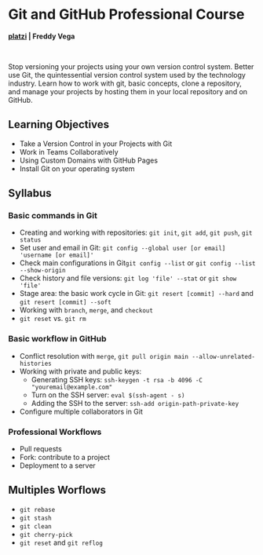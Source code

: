 # Git and GitHub Professional Course

**[platzi](https://platzi.com/cursos/git-github/) | Freddy Vega**

<br>

Stop versioning your projects using your own version control system. Better use Git, the quintessential version control system used by the technology industry. Learn how to work with git, basic concepts, clone a repository, and manage your projects by hosting them in your local repository and on GitHub.

## Learning Objectives

- Take a Version Control in your Projects with Git
- Work in Teams Collaboratively
- Using Custom Domains with GitHub Pages
- Install Git on your operating system

## Syllabus

### Basic commands in Git

- Creating and working with repositories: `git init`, `git add`, `git push`, `git status`
- Set user and email in Git: `git config --global user [or email] 'username [or email]'`
- Check main configurations in Git`git config --list` or `git config --list --show-origin` 
- Check history and file versions: `git log 'file' --stat` or `git show 'file'`
- Stage area: the basic work cycle in Git: `git resert [commit] --hard` and `git resert [commit] --soft`
- Working with `branch`, `merge`, and `checkout`
- `git reset` vs. `git rm`

### Basic workflow in GitHub

- Conflict resolution with `merge`, `git pull origin main --allow-unrelated-histories`
- Working with private and public keys:
  - Generating SSH keys: `ssh-keygen -t rsa -b 4096 -C "youremail@example.com"`
  - Turn on the SSH server: `eval $(ssh-agent - s)`
  - Adding the SSH to the server: `ssh-add origin-path-private-key`
- Configure multiple collaborators in Git

### Professional Workflows

- Pull requests
- Fork: contribute to a project
- Deployment to a server

## Multiples Worflows

- `git rebase`
- `git stash`
- `git clean`
- `git cherry-pick`
- `git reset` and `git reflog`
